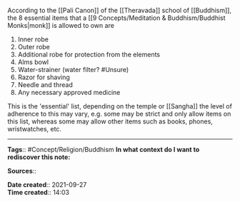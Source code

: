 According to the [[Pali Canon]] of the [[Theravada]] school of [[Buddhism]], the 8 essential items that a [[9 Concepts/Meditation & Buddhism/Buddhist Monks|monk]] is allowed to own are
1. Inner robe
2. Outer robe
3. Additional robe for protection from the elements
4. Alms bowl
5. Water-strainer (water filter? #Unsure)
6. Razor for shaving 
7. Needle and thread
8. Any necessary approved medicine 


This is the 'essential' list, depending on the temple or [[Sangha]] the level of adherence to this may vary, e.g. some may be strict and only allow items on this list, whereas some may allow other items such as books, phones, wristwatches, etc. 


---
**Tags**:: #Concept/Religion/Buddhism 
**In what context do I want to rediscover this note:**

**Sources**::

**Date created**:: 2021-09-27  
**Time created**:: 14:03